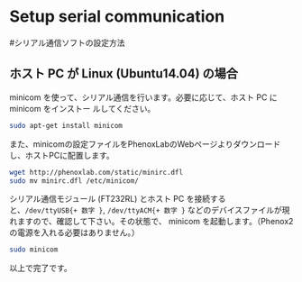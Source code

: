 # Setup serial communication #シリアル通信ソフトの設定方法## ホスト PC が Linux (Ubuntu14.04) の場合minicom を使って、シリアル通信を行います。必要に応じて、ホスト PC に minicom をインストー ルしてください。```bashsudo apt-get install minicom```また、minicomの設定ファイルをPhenoxLabのWebページよりダウンロードし、ホストPCに配置します。```bashwget http://phenoxlab.com/static/minirc.dflsudo mv minirc.dfl /etc/minicom/```シリアル通信モジュール (FT232RL) とホスト PC を接続すると、`/dev/ttyUSB{+ 数字 }`, `/dev/ttyACM{+ 数字 }` などのデバイスファイルが現れますので、確認して下さい。その状態で、 minicom を起動します。（Phenox2の電源を入れる必要はありません。）```bashsudo minicom ```以上で完了です。